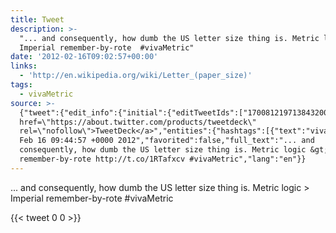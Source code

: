 ```yaml
---
title: Tweet
description: >-
  "... and consequently, how dumb the US letter size thing is. Metric logic &gt;
  Imperial remember-by-rote  #vivaMetric"
date: '2012-02-16T09:02:57+00:00'
links:
  - 'http://en.wikipedia.org/wiki/Letter_(paper_size)'
tags:
  - vivaMetric
source: >-
  {"tweet":{"edit_info":{"initial":{"editTweetIds":["170081219713843200"],"editableUntil":"2012-02-16T10:44:57.393Z","editsRemaining":"5","isEditEligible":true}},"retweeted":false,"source":"<a
  href=\"https://about.twitter.com/products/tweetdeck\"
  rel=\"nofollow\">TweetDeck</a>","entities":{"hashtags":[{"text":"vivaMetric","indices":["125","136"]}],"symbols":[],"user_mentions":[],"urls":[{"url":"http://t.co/1RTafxcv","expanded_url":"http://en.wikipedia.org/wiki/Letter_(paper_size)","display_url":"en.wikipedia.org/wiki/Letter_(p…","indices":["104","124"]}]},"display_text_range":["0","136"],"favorite_count":"0","id_str":"170081219713843200","truncated":false,"retweet_count":"0","id":"170081219713843200","possibly_sensitive":false,"created_at":"Thu
  Feb 16 09:44:57 +0000 2012","favorited":false,"full_text":"... and
  consequently, how dumb the US letter size thing is. Metric logic &gt; Imperial
  remember-by-rote http://t.co/1RTafxcv #vivaMetric","lang":"en"}}
---
```

... and consequently, how dumb the US letter size thing is. Metric logic &gt; Imperial remember-by-rote  #vivaMetric
    
{{< tweet 0 0 >}}
    

